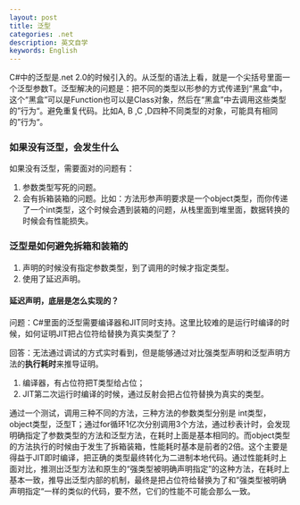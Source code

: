 ```yaml
---
layout: post
title: 泛型
categories: .net
description: 英文自学
keywords: English
---
```

C#中的泛型是.net 2.0的时候引入的。从泛型的语法上看，就是一个尖括号里面一个泛型参数T。泛型解决的问题是：把不同的类型以形参的方式传递到“黑盒”中，这个“黑盒”可以是Function也可以是Class对象，然后在“黑盒”中去调用这些类型的”行为“。避免重复代码。比如A, B ,C ,D四种不同类型的对象，可能具有相同的”行为“。

### 如果没有泛型，会发生什么

如果没有泛型，需要面对的问题有：

1. 参数类型写死的问题。
2. 会有拆箱装箱的问题。比如：方法形参声明要求是一个object类型，而你传递了一个int类型，这个时候会遇到装箱的问题，从栈里面到堆里面，数据转换的时候会有性能损失。



### 泛型是如何避免拆箱和装箱的

1. 声明的时候没有指定参数类型，到了调用的时候才指定类型。
2. 使用了延迟声明。

#### 延迟声明，底层是怎么实现的？

问题：C#里面的泛型需要编译器和JIT同时支持。这里比较难的是运行时编译的时候，如何证明JIT把占位符给替换为真实类型了？

回答：无法通过调试的方式实时看到，但是能够通过对比强类型声明和泛型声明方法的**执行耗时**来推导证明。

1. 编译器，有占位符把T类型给占位；
2. JIT第二次运行时编译的时候，通过反射会把占位符替换为真实的类型。

通过一个测试，调用三种不同的方法，三种方法的参数类型分别是 int类型，object类型，泛型T；通过for循环1亿次分别调用3个方法，通过秒表计时，会发现明确指定了参数类型的方法和泛型方法，在耗时上面是基本相同的。而object类型的方法执行的时候由于发生了拆箱装箱，性能耗时基本是前者的2倍。这个主要是得益于JIT即时编译，把正确的类型最终转化为二进制本地代码。通过性能耗时上面对比，推测出泛型方法和原生的“强类型被明确声明指定”的这种方法，在耗时上基本一致，推导出泛型内部的机制，最终是把占位符给替换为了和”强类型被明确声明指定“一样的类似的代码，要不然，它们的性能不可能会那么一致。







